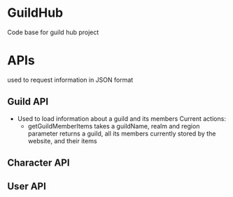 GuildHub
========

Code base for guild hub project


APIs
=====================================================
used to request information in JSON format

Guild API
-----------------------------------------------------
- Used to load information about a guild and its members
Current actions:
  - getGuildMemberItems
      takes a guildName, realm and region parameter 
      returns a guild, all its members currently stored by the website, and their items
      

Character API
-----------------------------------------------------


User API
-----------------------------------------------------
